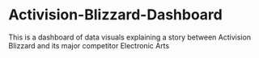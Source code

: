 # Activision-Blizzard-Dashboard
This is a dashboard of data visuals explaining a story between Activision Blizzard and its major competitor Electronic Arts
